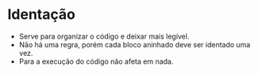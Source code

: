 # Identação

- Serve para organizar o código e deixar mais legível.
- Não há uma regra, porém cada bloco aninhado deve ser identado uma vez.
- Para a execução do código não afeta em nada.